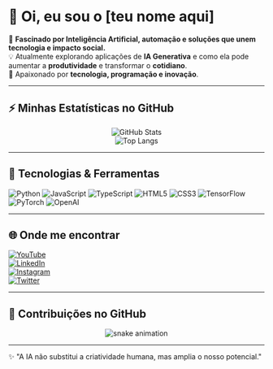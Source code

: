 # 👋 Oi, eu sou o [teu nome aqui]  

🎯 **Fascinado por Inteligência Artificial, automação e soluções que unem tecnologia e impacto social.**  
💡 Atualmente explorando aplicações de **IA Generativa** e como ela pode aumentar a **produtividade** e transformar o **cotidiano**.  
🚀 Apaixonado por **tecnologia, programação e inovação**.  

---

## ⚡ Minhas Estatísticas no GitHub

<div align="center">

![GitHub Stats](https://github-readme-stats.vercel.app/api?username=TEU-USERNAME&show_icons=true&theme=radical&count_private=true)  
![Top Langs](https://github-readme-stats.vercel.app/api/top-langs/?username=TEU-USERNAME&layout=compact&theme=radical)

</div>

---

## 🤖 Tecnologias & Ferramentas  

![Python](https://img.shields.io/badge/Python-3776AB?style=for-the-badge&logo=python&logoColor=white)
![JavaScript](https://img.shields.io/badge/JavaScript-F7DF1E?style=for-the-badge&logo=javascript&logoColor=black)
![TypeScript](https://img.shields.io/badge/TypeScript-3178C6?style=for-the-badge&logo=typescript&logoColor=white)
![HTML5](https://img.shields.io/badge/HTML5-E34F26?style=for-the-badge&logo=html5&logoColor=white)
![CSS3](https://img.shields.io/badge/CSS3-1572B6?style=for-the-badge&logo=css3&logoColor=white)
![TensorFlow](https://img.shields.io/badge/TensorFlow-FF6F00?style=for-the-badge&logo=tensorflow&logoColor=white)
![PyTorch](https://img.shields.io/badge/PyTorch-EE4C2C?style=for-the-badge&logo=pytorch&logoColor=white)
![OpenAI](https://img.shields.io/badge/OpenAI-412991?style=for-the-badge&logo=openai&logoColor=white)

---

## 🌐 Onde me encontrar  

[![YouTube](https://img.shields.io/badge/YouTube-FF0000?style=for-the-badge&logo=youtube&logoColor=white)](https://youtube.com)  
[![LinkedIn](https://img.shields.io/badge/LinkedIn-0A66C2?style=for-the-badge&logo=linkedin&logoColor=white)](https://linkedin.com)  
[![Instagram](https://img.shields.io/badge/Instagram-E4405F?style=for-the-badge&logo=instagram&logoColor=white)](https://instagram.com)  
[![Twitter](https://img.shields.io/badge/Twitter-1DA1F2?style=for-the-badge&logo=twitter&logoColor=white)](https://twitter.com)  

---

## 🐍 Contribuições no GitHub  

<div align="center">
  <img src="https://github.com/TEU-USERNAME/TEU-USERNAME/blob/output/github-contribution-grid-snake.svg" alt="snake animation"/>
</div>

---

✨ "A IA não substitui a criatividade humana, mas amplia o nosso potencial."  

